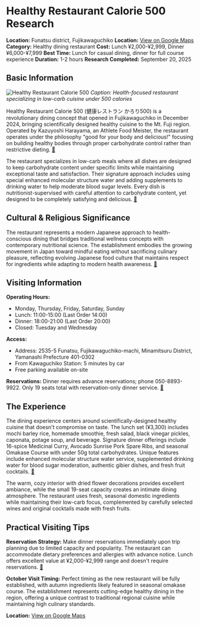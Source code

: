 # Healthy Restaurant Calorie 500 Research

**Location:** Funatsu district, Fujikawaguchiko
**Location:** [View on Google Maps](https://maps.google.com/maps?q=35.4898414,138.7631294)
**Category:** Healthy dining restaurant
**Cost:** Lunch ¥2,000-¥2,999, Dinner ¥6,000-¥7,999
**Best Time:** Lunch for casual dining, dinner for full course experience
**Duration:** 1-2 hours
**Research Completed:** September 20, 2025

## Basic Information

![Healthy Restaurant Calorie 500](https://upload.wikimedia.org/wikipedia/commons/thumb/6/6c/230728_Kissako_Jugemu_Hiraizumi_Iwate_pref_Japan06s3.jpg/800px-230728_Kissako_Jugemu_Hiraizumi_Iwate_pref_Japan06s3.jpg)
*Caption: Health-focused restaurant specializing in low-carb cuisine under 500 calories*

Healthy Restaurant Calorie 500 (健康レストラン かろり500) is a revolutionary dining concept that opened in Fujikawaguchiko in December 2024, bringing scientifically designed healthy cuisine to the Mt. Fuji region. Operated by Kazuyoshi Harayama, an Athlete Food Meister, the restaurant operates under the philosophy "good for your body and delicious!" focusing on building healthy bodies through proper carbohydrate control rather than restrictive dieting. [🔗](https://www.porta-y.jp/175734)

The restaurant specializes in low-carb meals where all dishes are designed to keep carbohydrate content under specific limits while maintaining exceptional taste and satisfaction. Their signature approach includes using special enhanced molecular structure water and adding supplements to drinking water to help moderate blood sugar levels. Every dish is nutritionist-supervised with careful attention to carbohydrate content, yet designed to be completely satisfying and delicious. [🔗](https://tabelog.com/en/yamanashi/A1903/A190303/19013884/)

## Cultural & Religious Significance

The restaurant represents a modern Japanese approach to health-conscious dining that bridges traditional wellness concepts with contemporary nutritional science. The establishment embodies the growing movement in Japan toward mindful eating without sacrificing culinary pleasure, reflecting evolving Japanese food culture that maintains respect for ingredients while adapting to modern health awareness. [🔗](https://hitosara.com/0031713369/)

## Visiting Information

**Operating Hours:**
- Monday, Thursday, Friday, Saturday, Sunday
- Lunch: 11:00-15:00 (Last Order 14:00)
- Dinner: 18:00-21:00 (Last Order 20:00)
- Closed: Tuesday and Wednesday

**Access:**
- Address: 2535-5 Funatsu, Fujikawaguchiko-machi, Minamitsuru District, Yamanashi Prefecture 401-0302
- From Kawaguchiko Station: 5 minutes by car
- Free parking available on-site

**Reservations:** Dinner requires advance reservations; phone 050-8893-9922. Only 19 seats total with reservation-only dinner service. [🔗](https://tabelog.com/en/yamanashi/A1903/A190303/19013884/)

## The Experience

The dining experience centers around scientifically-designed healthy cuisine that doesn't compromise on taste. The lunch set (¥3,300) includes mochi barley rice, homemade smoothie, fresh salad, black vinegar pickles, caponata, potage soup, and beverage. Signature dinner offerings include 16-spice Medicinal Curry, Avocado Sunrise Pork Spare Ribs, and seasonal Omakase Course with under 50g total carbohydrates. Unique features include enhanced molecular structure water service, supplemented drinking water for blood sugar moderation, authentic gibier dishes, and fresh fruit cocktails. [🔗](https://www.porta-y.jp/175734)

The warm, cozy interior with dried flower decorations provides excellent ambiance, while the small 19-seat capacity creates an intimate dining atmosphere. The restaurant uses fresh, seasonal domestic ingredients while maintaining their low-carb focus, complemented by carefully selected wines and original cocktails made with fresh fruits.

## Practical Visiting Tips

**Reservation Strategy:** Make dinner reservations immediately upon trip planning due to limited capacity and popularity. The restaurant can accommodate dietary preferences and allergies with advance notice. Lunch offers excellent value at ¥2,000-¥2,999 range and doesn't require reservations. [🔗](https://www.porta-y.jp/175734)

**October Visit Timing:** Perfect timing as the new restaurant will be fully established, with autumn ingredients likely featured in seasonal omakase course. The establishment represents cutting-edge healthy dining in the region, offering a unique contrast to traditional regional cuisine while maintaining high culinary standards.

**Location:** [View on Google Maps](https://maps.google.com/maps?q=2535-5+Funatsu,+Fujikawaguchiko-machi,+Minamitsuru+District,+Yamanashi+Prefecture+401-0302)
